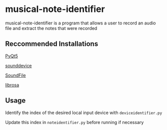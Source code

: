 # musical-note-identifier

musical-note-identifier is a program that allows a user to record an audio file and extract the notes that were recorded

## Reccommended Installations

[PyQt5](https://pypi.org/project/PyQt5/) 

[sounddevice](https://python-sounddevice.readthedocs.io/en/0.4.3/)

[SoundFile](https://pypi.org/project/SoundFile/)

[librosa](https://librosa.org/doc/latest/index.html)

## Usage

Identify the index of the desired local input device with `deviceidentifier.py`

Update this index in `noteidentifier.py` before running if necessary
